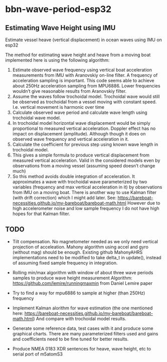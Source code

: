 # bbn-wave-period-esp32

## Estimating Wave Height using IMU
Estimate vessel heave (vertical displacement) in ocean waves using IMU on esp32

The method for estimating wave height and heave from a moving boat implemented here is using the following algorithm:

1. Estimate observed wave frequency using vertical boat acceleration measurements from IMU with Aranovskiy on-line filter. A frequency of acceleration sampling is important. This code seems able to achieve about 250Hz acceleration sampling from MPU6886. Lower frequencies wouldn’t give reasonable results from Aranovskiy filter. 
1. Assume the waves follow trochoidal model. Trochoidal wave would still be observed as trochoidal from a vessel moving with constant speed. I.e. vertical movement is harmonic over time 
1. Calculate observed wave period and calculate wave length using trochoidal wave model. 
1. In trochoidal model horizontal wave displacement would be simply proportional to measured vertical acceleration. Doppler effect has no impact on displacement (amplitude). Although though it does on observed wave frequency and vertical acceleration in it. 
1. Calculate the coefficient for previous step using known wave length in trochoidal model. 
1. This gives a simple formula to produce vertical displacement from measured vertical acceleration. Valid in the considered models even by observations from a moving vessel (assuming speed doesn’t change much)
1. So this method avoids double integration of acceleration. It approximates a wave with trochoidal wave parameterized by two variables (frequency and max vertical acceleration in it) by observations from IMU on a moving boat. There is another way to use Kalman filter (with drift correction) which I might add later. See: https://bareboat-necessities.github.io/my-bareboat/bareboat-math.html
However due to high accelerometer noise and low sample frequency I do not have high hopes for that Kalman filter. 

## TODO

* Tilt compensation. No magnetometer needed as we only need vertical projection of acceleation. Mahony algorithm using accel and gyro (without mag) should be enough. Existing github MahonyAHRS implementations need to be modified to take delta_t in update(), instead of assuming fixed sample frequency in integration.

* Rolling min/max algorithm with window
of about three wave periods samples to produce wave height measurement
Algorithm: https://github.com/lemire/runningmaxmin
from Daniel Lemire paper

* Try to find a way for mpu6886 to sample at higher (than 250Hz) frequency

* Implement Kalman alorithm for wave estimation (the one mentioned here: https://bareboat-necessities.github.io/my-bareboat/bareboat-math.html) And compare with trochoidal model results.

* Generate some reference data, test cases with it and produce some graphical charts. There are many parameterized filters used and gains and coefficients
need to be fine tuned for better results.

* Produce NMEA 0183 XDR sentences for heave, wave height, etc to serial port of m5atomS3
